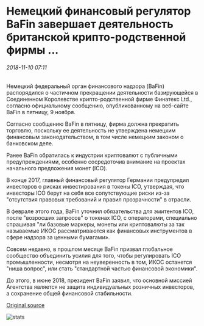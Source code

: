 # Немецкий финансовый регулятор BaFin завершает деятельность британской крипто-родственной фирмы ...

###### 2018-11-10 07:11

Немецкий федеральный орган финансового надзора (BaFin) распорядился о частичном прекращении деятельности базирующейся в Соединенном Королевстве крипто-родственной фирме Финатекс Ltd., согласно официальному сообщению, опубликованному на веб-сайте BaFin в пятницу, 9 ноября.

Согласно сообщению BaFin в пятницу, фирма должна прекратить торговлю, поскольку ее деятельность не утверждена немецким финансовым законодательством, в том числе немецким законом о банковском деле.

Ранее BaFin обратилась к индустрии криптовалют с публичными предупреждениями, особенно сосредоточив внимание на проектах начального предложения монет (ICO).

В конце 2017, главный финансовый регулятор Германии предупредил инвесторов о рисках инвестирования в токены ICO, утверждая, что инвесторы ICO берут на себя все сопутствующие риски из-за "отсутствия правовых требований и правил прозрачности" в отрасли.

В феврале этого года, BaFin уточнил обязательства для эмитентов ICO, после "возросших запросов" о токенах ICO, с операторами, специально спрашивая "ли базовые маркеры, монеты или криптовалюты за так называемые ИКОС рассматриваются как финансовых инструментов в сфере надзора за ценными бумагами».

Совсем недавно, в прошлом месяце BaFin призвал глобальное сообщество объединить усилия для того, чтобы регулировать ICO промышленности, несмотря на неуверенность в том, ИКОС останется "ниша вопрос", или стать "стандартной частью финансовой экономики".

До этого, в июне 2018, президент BaFin заявил, что основной миссией Агентства является не защита индивидуальных розничных инвесторов, а сохранение общей финансовой стабильности.

[Original source](https://cointelegraph.com/news/german-financial-regulator-bafin-shuts-down-activity-of-british-crypto-related-firm)

![stats](https://c.statcounter.com/11760860/0/a89fa40b/1/ "stats")